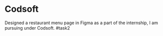 # Codsoft
Designed a restaurant menu page in Figma as a part of the internship, I am pursuing under Codsoft. #task2
